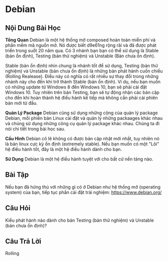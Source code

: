 # Debian

## Nội Dung Bài Học

<b>Tổng Quan</b>
Debian là một hệ thống mở composed hoàn toàn miễn phí và phần mềm mã nguổn mở. Nó được biết d9e61ng rộng rãi và đã được phát triển trong suốt 20 năm qua. Có 3 nhánh bạn bạn có thể sử dụng là Stable (bản ổn định), Testing (bản thử nghiệm) và Unstable (Bản chưa ổn định).

Stable (bản ổn định) nhìn chung là nhánh tốt để sử dụng, Testing (bản thử nghiệm) và Unstable (bản chưa ổn định) là những bản phát hành cuốn chiếu (Rolling Realease). Điểu này có nghĩa có rất nhiều sự thay đổi trong những nhánh này cho đến khi trở thành Stable (bản ổn định). Ví dụ, nếu bạn muốn có những update từ Windows 8 đến Windows 10, bạn sẽ phải cài đặt Windows 10. Tuy nhiên trên bản Testing, bạn sẽ tự động nhận các bản cập cho đến khi hoàn thành hệ điều hành kế tiếp mà không cần phải cài phiên bản mới từ đầu.

<b>Quản Lý Package</b>
Debian cũng sử dụng những cộng của quản lý package Debian, mỗi phiên bản Linux cài đặt và quản lý những packaages khác nhau và chúng sử dụng những công cụ quản lý package khác nhau. Chúng ta đi nói chi tiết trong bài học sau.

<b>Cấu Hình</b>
Debian cõ lẽ không có được bản cập nhật mới nhất, tuy nhiên nó là bản linux cực kỳ ổn định (extremely stable). Nếu bạn muốn có một "Lõi" hệ điều hành tốt, đây là một hệ điều hành dành cho bạn.

<b>Sử Dụng</b>
Debian là một hệ điều hành tuyệt với cho bất cứ nền tảng nào.


## Bài Tập

Nếu bạn đã hứng thú với những gì có ở Debian như hệ thống mở (operating system) của bạn, tiếp tục phần cài đặt trải nghiệm: <a href='https://www.debian.org/'>https://www.debian.org/</a>

## Câu Hỏi

Kiểu phát hành nào dành cho bản Testing (bản thử nghiệm) và Unstable (bản chưa ổn định)?

## Câu Trả Lời

Rolling
